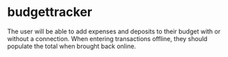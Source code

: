 # budgettracker
The user will be able to add expenses and deposits to their budget with or without a connection. When entering transactions offline, they should populate the total when brought back online.
